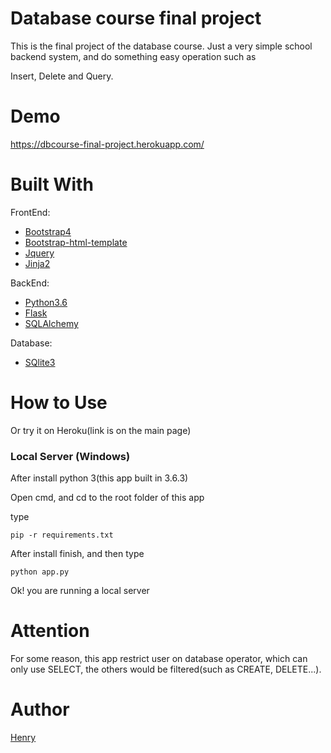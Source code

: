 Database course final project
===============================

This is the final project of the database course. Just a very simple school backend system, and do something easy operation such as 

Insert, Delete and Query.


Demo
===============================
https://dbcourse-final-project.herokuapp.com/

Built With
===============================
FrontEnd:
*  [Bootstrap4](https://v4-alpha.getbootstrap.com/)
*  [Bootstrap-html-template](https://startbootstrap.com/template-overviews/bare/)
*  [Jquery](https://jquery.com/)
*  [Jinja2](http://jinja.pocoo.org/docs/2.10/)

BackEnd:
*  [Python3.6](https://www.python.org/downloads/)
*  [Flask](http://flask.pocoo.org/)
*  [SQLAlchemy](https://www.sqlalchemy.org/)

Database:
*  [SQlite3](https://www.sqlite.org/)


How to Use
==============================
Or try it on Heroku(link is on the main page)

### Local Server (Windows)

After install python 3(this app built in 3.6.3)

Open cmd, and cd to the root folder of this app 

type 
```
pip -r requirements.txt
```

After install finish, and then type

```
python app.py
```

Ok! you are running a local server 


Attention
==============================
For some reason, this app restrict user on database operator, which can only use SELECT, the others would be filtered(such as CREATE, DELETE...).


Author
==============================
[Henry](https://github.com/henry32144)


